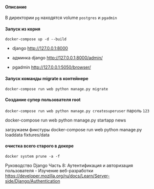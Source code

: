 
#### Описание
В директории `pg` находятся volume `postgres` и `pgadmin`
#### Запуск из корня 

`docker-compose up -d --build`

- django http://127.0.0.1:8000

- админка django http://127.0.0.1:8000/admin/

- pgadmin http://127.0.0.1:5050/browser/

#### Запуск команды migrate в контейнере
`docker-compose run web python manage.py migrate`

#### Создание супер пользователя root 
`docker-compose run web python manage.py createsuperuser`
пароль `123`

docker-compose run web python manage.py startapp news

загружаем фикстуры
docker-compose run web python manage.py loaddata fixtures/data


#### очистка всего старого в докере
`docker system prune -a -f`


Руководство Django Часть 8: Аутентификация и авторизация пользователя - Изучение веб-разработки 
https://developer.mozilla.org/ru/docs/Learn/Server-side/Django/Authentication